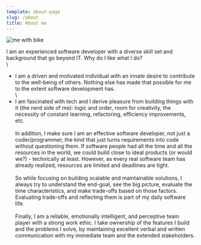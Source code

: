 ```yaml
---
template: about-page
slug: /about
title: About me
---
```



![me with bike](/assets/alisher-3.jpg "Kansas River")

I am an experienced software developer with a diverse skill set and background that go beyond IT. Why do I like what I do?\
\
- I am a driven and motivated individual with an innate desire to contribute to the well-being of others. Nothing else has made that possible for me to the extent software development has.\
\
- I am fascinated with tech and I derive pleasure from building things with it (the nerd side of me): logic and order, room for creativity, the necessity of constant learning, refactoring, efficiency improvements, etc.\
\
In addition, I make sure I am an effective software developer, not just a coder/programmer, the kind that just turns requirements into code without questioning them. If software people had all the time and all the resources in the world, we could build close to ideal products (or would we?) - technically at least. However, as every real software team has already realized, resources are limited and deadlines are tight.\
\
So while focusing on building scalable and maintainable solutions, I always try to understand the end-goal, see the big picture, evaluate the time characteristics, and make trade-offs based on those factors. Evaluating trade-offs and reflecting them is part of my daily software life.\
\
Finally, I am a reliable, emotionally intelligent, and perceptive team player with a strong work ethic. I take ownership of the features I build and the problems I solve, by maintaining excellent verbal and written communication with my immediate team and the extended stakeholders.
